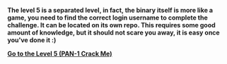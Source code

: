 <b>The level 5 is a separated level, in fact, the binary itself is more like a game, you need to find the correct login username to complete the challenge.
It can be located on its own repo. This requires some good amount of knowledge, but it should not scare you away, it is easy once you've done it :)</b>

<p><B><a href ="https://github.com/GeoSn0w/PAN-1-CrackMe">Go to the Level 5 (PAN-1 Crack Me)</a></B></p>
